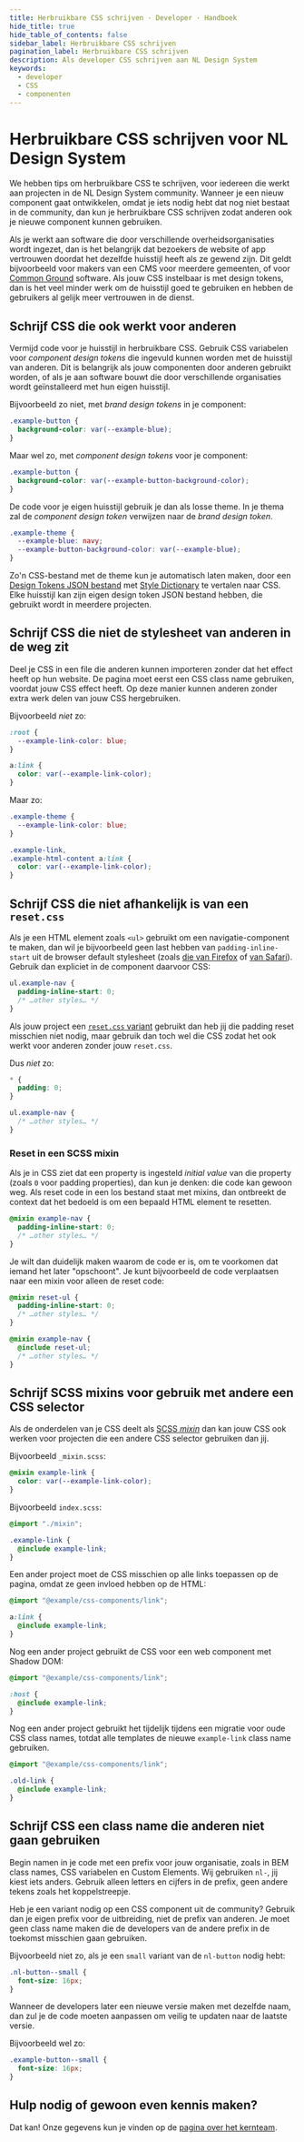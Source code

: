 ```yaml
---
title: Herbruikbare CSS schrijven · Developer · Handboek
hide_title: true
hide_table_of_contents: false
sidebar_label: Herbruikbare CSS schrijven
pagination_label: Herbruikbare CSS schrijven
description: Als developer CSS schrijven aan NL Design System
keywords:
  - developer
  - CSS
  - componenten
---
```


# Herbruikbare CSS schrijven voor NL Design System

We hebben tips om herbruikbare CSS te schrijven, voor iedereen die werkt aan projecten in de NL Design System community. Wanneer je een nieuw component gaat ontwikkelen, omdat je iets nodig hebt dat nog niet bestaat in de community, dan kun je herbruikbare CSS schrijven zodat anderen ook je nieuwe component kunnen gebruiken.

Als je werkt aan software die door verschillende overheidsorganisaties wordt ingezet, dan is het belangrijk dat bezoekers de website of app vertrouwen doordat het dezelfde huisstijl heeft als ze gewend zijn. Dit geldt bijvoorbeeld voor makers van een CMS voor meerdere gemeenten, of voor [Common Ground](http://commonground.nl) software. Als jouw CSS instelbaar is met design tokens, dan is het veel minder werk om de huisstijl goed te gebruiken en hebben de gebruikers al gelijk meer vertrouwen in de dienst.

## Schrijf CSS die ook werkt voor anderen

Vermijd code voor je huisstijl in herbruikbare CSS. Gebruik CSS variabelen voor _component design tokens_ die ingevuld kunnen worden met de huisstijl van anderen. Dit is belangrijk als jouw componenten door anderen gebruikt worden, of als je aan software bouwt die door verschillende organisaties wordt geïnstalleerd met hun eigen huisstijl.

Bijvoorbeeld zo niet, met _brand design tokens_ in je component:

```css
.example-button {
  background-color: var(--example-blue);
}
```

Maar wel zo, met _component design tokens_ voor je component:

```css
.example-button {
  background-color: var(--example-button-background-color);
}
```

De code voor je eigen huisstijl gebruik je dan als losse theme. In je thema zal de _component design token_ verwijzen naar de _brand design token_.

```css
.example-theme {
  --example-blue: navy;
  --example-button-background-color: var(--example-blue);
}
```

Zo'n CSS-bestand met de theme kun je automatisch laten maken, door een [Design Tokens JSON bestand](https://design-tokens.github.io/community-group/format/) met [Style Dictionary](https://amzn.github.io/style-dictionary/) te vertalen naar CSS. Elke huisstijl kan zijn eigen design token JSON bestand hebben, die gebruikt wordt in meerdere projecten.

## Schrijf CSS die niet de stylesheet van anderen in de weg zit

Deel je CSS in een file die anderen kunnen importeren zonder dat het effect heeft op hun website. De pagina moet eerst een CSS class name gebruiken, voordat jouw CSS effect heeft. Op deze manier kunnen anderen zonder extra werk delen van jouw CSS hergebruiken.

Bijvoorbeeld _niet_ zo:

```css
:root {
  --example-link-color: blue;
}

a:link {
  color: var(--example-link-color);
}
```

Maar zo:

```css
.example-theme {
  --example-link-color: blue;
}

.example-link,
.example-html-content a:link {
  color: var(--example-link-color);
}
```

## Schrijf CSS die niet afhankelijk is van een `reset.css`

Als je een HTML element zoals `<ul>` gebruikt om een navigatie-component te maken, dan wil je bijvoorbeeld geen last hebben van `padding-inline-start` uit de browser default stylesheet (zoals [die van Firefox](https://hg.mozilla.org/mozilla-central/file/tip/layout/style/res/html.css) of [van Safari](https://trac.webkit.org/browser/trunk/Source/WebCore/css/html.css)). Gebruik dan expliciet in de component daarvoor CSS:

```css
ul.example-nav {
  padding-inline-start: 0;
  /* …other styles… */
}
```

Als jouw project een [`reset.css` variant](https://meyerweb.com/eric/tools/css/reset/) gebruikt dan heb jij die padding reset misschien niet nodig, maar gebruik dan toch wel die CSS zodat het ook werkt voor anderen zonder jouw `reset.css`.

Dus _niet_ zo:

```css
* {
  padding: 0;
}

ul.example-nav {
  /* …other styles… */
}
```

### Reset in een SCSS mixin

Als je in CSS ziet dat een property is ingesteld _initial value_ van die property (zoals `0` voor padding properties), dan kun je denken: die code kan gewoon weg. Als reset code in een los bestand staat met mixins, dan ontbreekt de context dat het bedoeld is om een bepaald HTML element te resetten.

```scss
@mixin example-nav {
  padding-inline-start: 0;
  /* …other styles… */
}
```

Je wilt dan duidelijk maken waarom de code er is, om te voorkomen dat iemand het later "opschoont". Je kunt bijvoorbeeld de code verplaatsen naar een mixin voor alleen de reset code:

```scss
@mixin reset-ul {
  padding-inline-start: 0;
  /* …other styles… */
}

@mixin example-nav {
  @include reset-ul;
  /* …other styles… */
}
```

## Schrijf SCSS mixins voor gebruik met andere een CSS selector

Als de onderdelen van je CSS deelt als [SCSS _mixin_](https://sass-lang.com/documentation/at-rules/mixin) dan kan jouw CSS ook werken voor projecten die een andere CSS selector gebruiken dan jij.

Bijvoorbeeld `_mixin.scss`:

```scss
@mixin example-link {
  color: var(--example-link-color);
}
```

Bijvoorbeeld `index.scss`:

```scss
@import "./mixin";

.example-link {
  @include example-link;
}
```

Een ander project moet de CSS misschien op alle links toepassen op de pagina, omdat ze geen invloed hebben op de HTML:

```scss
@import "@example/css-components/link";

a:link {
  @include example-link;
}
```

Nog een ander project gebruikt de CSS voor een web component met Shadow DOM:

```scss
@import "@example/css-components/link";

:host {
  @include example-link;
}
```

Nog een ander project gebruikt het tijdelijk tijdens een migratie voor oude CSS class names, totdat alle templates de nieuwe `example-link` class name gebruiken.

```scss
@import "@example/css-components/link";

.old-link {
  @include example-link;
}
```

## Schrijf CSS een class name die anderen niet gaan gebruiken

Begin namen in je code met een prefix voor jouw organisatie, zoals in BEM class names, CSS variabelen en Custom Elements. Wij gebruiken `nl-`, jij kiest iets anders. Gebruik alleen letters en cijfers in de prefix, geen andere tekens zoals het koppelstreepje.

Heb je een variant nodig op een CSS component uit de community? Gebruik dan je eigen prefix voor de uitbreiding, niet de prefix van anderen. Je moet geen class name maken die de developers van de andere prefix in de toekomst misschien gaan gebruiken.

Bijvoorbeeld niet zo, als je een `small` variant van de `nl-button` nodig hebt:

```css
.nl-button--small {
  font-size: 16px;
}
```

Wanneer de developers later een nieuwe versie maken met dezelfde naam, dan zul je de code moeten aanpassen om veilig te updaten naar de laatste versie.

Bijvoorbeeld wel zo:

```css
.example-button--small {
  font-size: 16px;
}
```

## Hulp nodig of gewoon even kennis maken?

Dat kan! Onze gegevens kun je vinden op de [pagina over het kernteam](/project/kernteam).
